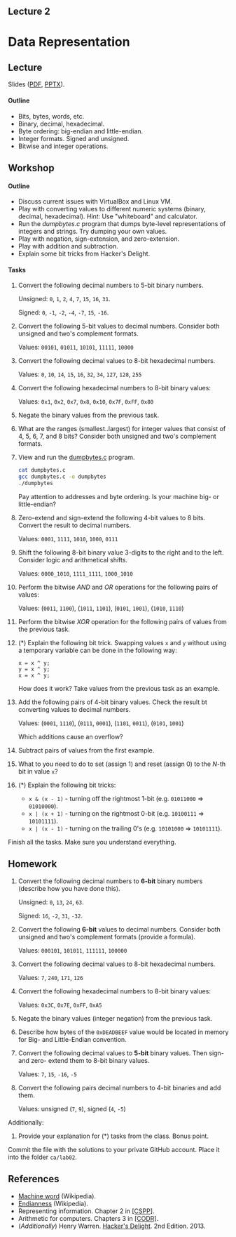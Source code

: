 Lecture 2
---

# Data Representation

## Lecture

Slides ([PDF](CA_Lecture_02.pdf), [PPTX](CA_Lecture_02.pptx)).

#### Outline

* Bits, bytes, words, etc.
* Binary, decimal, hexadecimal.
* Byte ordering: big-endian and little-endian.
* Integer formats. Signed and unsigned.
* Bitwise and integer operations.

## Workshop

#### Outline

* Discuss current issues with VirtualBox and Linux VM.
* Play with converting values to different numeric systems (binary, decimal, hexadecimal).
  _Hint:_ Use "whiteboard" and calculator.
* Run the _dumpbytes.c_ program that dumps byte-level representations of integers and strings.
  Try dumping your own values.
* Play with negation, sign-extension, and zero-extension.
* Play with addition and subtraction.
* Explain some bit tricks from Hacker's Delight.  
     
#### Tasks

1. Convert the following decimal numbers to 5-bit binary numbers.
   
   Unsigned: `0`, `1`, `2`, `4`, `7`, `15`, `16`, `31`.
   
   Signed: `0`, `-1`, `-2`, `-4`, `-7`, `15`, `-16`.
 
1. Convert the following 5-bit values to decimal numbers.
   Consider both unsigned and two's complement formats.

   Values: `00101`, `01011`, `10101`, `11111`, `10000`

1. Convert the following decimal values to 8-bit hexadecimal numbers.
   
   Values: `0`, `10`, `14`, `15`, `16`, `32`, `34`, `127`, `128`, `255`

1. Convert the following hexadecimal numbers to 8-bit binary values:

   Values: `0x1`, `0x2`, `0x7`, `0x8`, `0x10`, `0x7F`, `0xFF`, `0x80`

1. Negate the binary values from the previous task.

1. What are the ranges (smallest..largest) for integer values that consist of 4, 5, 6, 7, and 8 bits?
   Consider both unsigned and two's complement formats.

1. View and run the [dumpbytes.c](dumpbytes.c) program.

   ```bash
   cat dumpbytes.c
   gcc dumpbytes.c -o dumpbytes
   ./dumpbytes
   ```

   Pay attention to addresses and byte ordering.
   Is your machine big- or little-endian?

1. Zero-extend and sign-extend the following 4-bit values to 8 bits. Convert the result to decimal numbers.

   Values: `0001`, `1111`, `1010`, `1000`, `0111`

1. Shift the following 8-bit binary value 3-digits to the right and to the left.
   Consider logic and arithmetical shifts.

   Values: `0000_1010`, `1111_1111`, `1000_1010`

1. Perform the bitwise _AND_ and _OR_ operations for the following pairs of values:

   Values: (`0011`, `1100`), (`1011`, `1101`), (`0101`, `1001`), (`1010`, `1110`)

1. Perform the bitwise _XOR_ operation for the following pairs of values from the previous task.

1. (*) Explain the following bit trick. Swapping values `x` and `y` without using a temporary variable
   can be done in the following way:

   ```
   x = x ^ y;
   y = x ^ y;
   x = x ^ y;
   ```

   How does it work? Take values from the previous task as an example.

1. Add the following pairs of 4-bit binary values. Check the result bt converting values to decimal numbers.

   Values: (`0001`, `1110`), (`0111`, `0001`), (`1101`, `0011`), (`0101`, `1001`)

   Which additions cause an overflow?
   
1. Subtract pairs of values from the first example.

1. What to you need to do to set (assign 1) and reset (assign 0) to the _N_-th bit in value `x`? 

1. (*) Explain the following bit tricks:

   * `x & (x - 1)` - turning off the rightmost 1-bit (e.g. `01011000` => `01010000`).
   * `x | (x + 1)` - turning on the rightmost 0-bit (e.g. `10100111` => `10101111`).
   * `x | (x - 1)` - turning on the trailing 0's (e.g. `10101000` => `10101111`).

Finish all the tasks. Make sure you understand everything.

## Homework

1. Convert the following decimal numbers to __6-bit__ binary numbers (describe how you have done this).

   Unsigned: `0`, `13`, `24`, `63`.

   Signed: `16`, `-2`, `31`, `-32`.
 
2. Convert the following __6-bit__ values to decimal numbers.
   Consider both unsigned and two's complement formats (provide a formula).

   Values: `000101`, `101011`, `111111`, `100000`

3. Convert the following decimal values to 8-bit hexadecimal numbers.

   Values: `7`, `240`, `171`, `126`

4. Convert the following hexadecimal numbers to 8-bit binary values:

   Values: `0x3C`, `0x7E`, `0xFF`, `0xA5`

5. Negate the binary values (integer negation) from the previous task.

6. Describe how bytes of the `0xDEADBEEF` value would be located in memory for Big- and Little-Endian convention.

7. Convert the following decimal values to __5-bit__ binary values. Then sign- and zero- extend them to 8-bit binary values.

   Values: `7`, `15`, `-16`, `-5`

8. Convert the following pairs decimal numbers to 4-bit binaries and add them.

   Values: unsigned (`7`, `9`), signed (`4`, `-5`)

Additionally:

1. Provide your explanation for (*) tasks from the class. Bonus point.

Commit the file with the solutions to your private GitHub account. Place it into the folder `ca/lab02`.

## References

* [Machine word](https://en.wikipedia.org/wiki/Word_%28computer_architecture%29) (Wikipedia).
* [Endianness](https://en.wikipedia.org/wiki/Endianness) (Wikipedia).
* Representing information. Chapter 2 in [[CSPP]](../../books.md).
* Arithmetic for computers. Chapters 3 in [[CODR]](../../books.md).
* (_Additionally_) Henry Warren. [Hacker's Delight](https://en.wikipedia.org/wiki/Hacker%27s_Delight). 2nd Edition. 2013.
